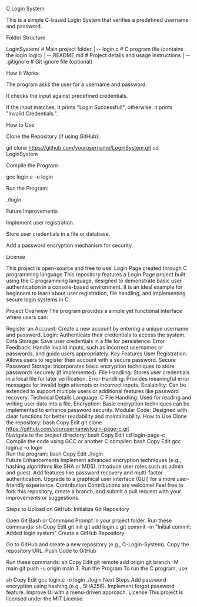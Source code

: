 C Login System

This is a simple C-based Login System that verifies a predefined username and password.

Folder Structure

LoginSystem/             # Main project folder
│-- login.c             # C program file (contains the login logic)
│-- README.md           # Project details and usage instructions
│-- .gitignore          # Git ignore file (optional)

How It Works

The program asks the user for a username and password.

It checks the input against predefined credentials.

If the input matches, it prints "Login Successful!", otherwise, it prints "Invalid Credentials.".

How to Use

Clone the Repository (if using GitHub):

git clone https://github.com/yourusername/LoginSystem.git
cd LoginSystem

Compile the Program:

gcc login.c -o login

Run the Program:

./login

Future Improvements

Implement user registration.

Store user credentials in a file or database.

Add a password encryption mechanism for security.

License

This project is open-source and free to use.
Login Page created through C programming language
This repository features a Login Page project built using the C programming language, designed to demonstrate basic user authentication in a console-based environment. It is an ideal example for beginners to learn about user registration, file handling, and implementing secure login systems in C.

Project Overview
The program provides a simple yet functional interface where users can:

Register an Account: Create a new account by entering a unique username and password.
Login: Authenticate their credentials to access the system.
Data Storage: Save user credentials in a file for persistence.
Error Feedback: Handle invalid inputs, such as incorrect usernames or passwords, and guide users appropriately.
Key Features
User Registration: Allows users to register their account with a secure password.
Secure Password Storage: Incorporates basic encryption techniques to store passwords securely (if implemented).
File Handling: Stores user credentials in a local file for later verification.
Error Handling: Provides meaningful error messages for invalid login attempts or incorrect inputs.
Scalability: Can be extended to support multiple users or additional features like password recovery.
Technical Details
Language: C
File Handling: Used for reading and writing user data into a file.
Encryption: Basic encryption techniques can be implemented to enhance password security.
Modular Code: Designed with clear functions for better readability and maintainability.
How to Use
Clone the repository:
bash
Copy
Edit
git clone https://github.com/yourusername/login-page-c.git  
Navigate to the project directory:
bash
Copy
Edit
cd login-page-c  
Compile the code using GCC or another C compiler:
bash
Copy
Edit
gcc login.c -o login  
Run the program:
bash
Copy
Edit
./login  
Future Enhancements
Implement advanced encryption techniques (e.g., hashing algorithms like SHA or MD5).
Introduce user roles such as admin and guest.
Add features like password recovery and multi-factor authentication.
Upgrade to a graphical user interface (GUI) for a more user-friendly experience.
Contribution
Contributions are welcome! Feel free to fork this repository, create a branch, and submit a pull request with your improvements or suggestions.






Steps to Upload on GitHub:
Initialize Git Repository

Open Git Bash or Command Prompt in your project folder.
Run these commands:
sh
Copy
Edit
git init
git add login.c
git commit -m "Initial commit: Added login system"
Create a GitHub Repository

Go to GitHub and create a new repository (e.g., C-Login-System).
Copy the repository URL.
Push Code to GitHub

Run these commands:
sh
Copy
Edit
git remote add origin <your-repository-url>
git branch -M main
git push -u origin main
3. Run the Program
To run the C program, use:

sh
Copy
Edit
gcc login.c -o login
./login
Next Steps
Add password encryption using hashing (e.g., SHA256).
Implement forgot password feature.
Improve UI with a menu-driven approach.
License
This project is licensed under the MIT License.
